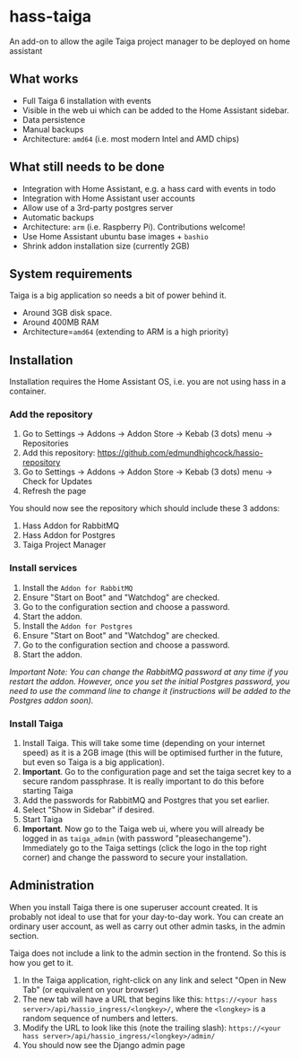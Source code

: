 # hass-taiga
An add-on to allow the agile Taiga project manager to be deployed on home assistant

## What works

- Full Taiga 6 installation with events
- Visible in the web ui which can be added to the Home Assistant sidebar.
- Data persistence
- Manual backups
- Architecture: `amd64` (i.e. most modern Intel and AMD chips)

## What still needs to be done

- Integration with Home Assistant, e.g. a hass card with events in todo
- Integration with Home Assistant user accounts
- Allow use of a 3rd-party postgres server
- Automatic backups
- Architecture: `arm` (i.e. Raspberry Pi). Contributions welcome!
- Use Home Assistant ubuntu base images + `bashio`
- Shrink addon installation size (currently 2GB)

## System requirements

Taiga is a big application so needs a bit of power behind it.

- Around 3GB disk space.
- Around 400MB RAM
- Architecture=`amd64` (extending to ARM is a high priority)


## Installation

Installation requires the Home Assistant OS, i.e. you are not using
hass in a container.

### Add the repository

1. Go to Settings -> Addons -> Addon Store -> Kebab (3 dots) menu -> Repositories
2. Add this repository: https://github.com/edmundhighcock/hassio-repository
3. Go to Settings -> Addons -> Addon Store -> Kebab (3 dots) menu -> Check for Updates
4. Refresh the page

You should now see the repository which should  include these 3 addons:

1. Hass Addon for RabbitMQ
2. Hass Addon for Postgres
2. Taiga Project Manager

### Install services

1. Install the `Addon for RabbitMQ`
2. Ensure "Start on Boot" and "Watchdog" are checked.
3. Go to the configuration section and choose a password.
4. Start the addon.
5. Install the `Addon for Postgres`
6. Ensure "Start on Boot" and "Watchdog" are checked.
7. Go to the configuration section and choose a password.
8. Start the addon.

_Important Note: You can change the RabbitMQ password at any time if you restart the addon. However, once you set the initial Postgres password, you need to use the command line to change it (instructions will be added to the Postgres addon soon)._

### Install Taiga

1. Install Taiga. This will take some time (depending on your internet speed) as it is a 2GB image (this will be optimised further in the future, but even so Taiga is a big application).
2. **Important**. Go to the configuration page and set the taiga secret key to a secure random passphrase. It is really important to do this before starting Taiga
3. Add the passwords for RabbitMQ and Postgres that you set earlier.
4. Select "Show in Sidebar" if desired.
5. Start Taiga
6. **Important**. Now go to the Taiga web ui, where you will already be logged in as `taiga_admin` (with password "pleasechangeme"). Immediately go to the Taiga settings (click the logo in the top right corner) and change the password to secure your installation.

## Administration

When you install Taiga there is one superuser account created. It is probably not ideal to use that for your day-to-day work. You can create an ordinary user account, as well as carry out other admin tasks, in the admin section.

Taiga does not include a link to the admin section in the frontend. So this is how you get to it.

1. In the Taiga application, right-click on any link and select "Open in New Tab" (or equivalent on your browser)
2. The new tab will have a URL that begins like this: `https://<your hass server>/api/hassio_ingress/<longkey>/`, where the `<longkey>` is a random sequence of numbers and letters.
3. Modify the URL to look like this (note the trailing slash):  `https://<your hass server>/api/hassio_ingress/<longkey>/admin/`
4. You should now see the Django admin page

